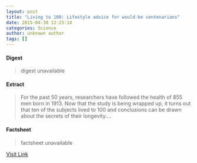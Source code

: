 ```yaml
---
layout: post
title: "Living to 100: Lifestyle advice for would-be centenarians"
date: 2015-04-30 12:23:14
categories: Science
author: unknown author
tags: []
---
```



#### Digest
>digest unavailable

#### Extract
>For the past 50 years, researchers have followed the health of 855 men born in 1913. Now that the study is being wrapped up, it turns out that ten of the subjects lived to 100 and conclusions can be drawn about the secrets of their longevity....

#### Factsheet
>factsheet unavailable

[Visit Link](http://feeds.sciencedaily.com/~r/sciencedaily/~3/nt1Z0-cS32g/150430082314.htm)


